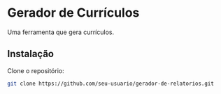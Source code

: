# Gerador de Currículos

Uma ferramenta que gera currículos.

## Instalação

Clone o repositório:
```bash
git clone https://github.com/seu-usuario/gerador-de-relatorios.git

